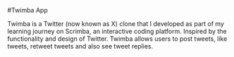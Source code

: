 #Twimba App

Twimba is a Twitter (now known as X) clone that I developed as part of my learning journey on Scrimba, an interactive coding platform. Inspired by the functionality and design of Twitter. Twimba allows users to post tweets, like tweets, retweet tweets and also see tweet replies.
